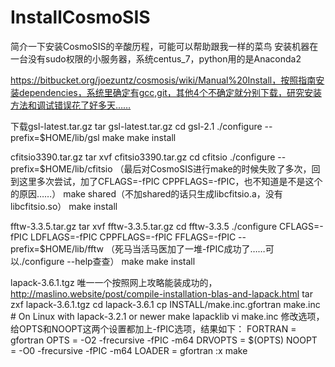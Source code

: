 # InstallCosmoSIS
简介一下安装CosmoSIS的辛酸历程，可能可以帮助跟我一样的菜鸟
安装机器在一台没有sudo权限的小服务器，系统centus_7，python用的是Anaconda2

https://bitbucket.org/joezuntz/cosmosis/wiki/Manual%20Install，按照指南安装dependencies，系统里确定有gcc,git，其他4个不确定就分别下载，研究安装方法和调试错误花了好多天……

下载gsl-latest.tar.gz
tar gsl-latest.tar.gz
cd gsl-2.1
./configure --prefix=$HOME/lib/gsl
make
make install

cfitsio3390.tar.gz
tar xvf cfitsio3390.tar.gz
cd cfitsio
./configure --prefix=$HOME/lib/cfitsio （最后对CosmoSIS进行make的时候失败了多次，回到这里多次尝试，加了CFLAGS=-fPIC CPPFLAGS=-fPIC，也不知道是不是这个的原因……）
make shared（不加shared的话只生成libcfitsio.a，没有libcfitsio.so）
make install

fftw-3.3.5.tar.gz
tar xvf fftw-3.3.5.tar.gz
cd fftw-3.3.5
./configure CFLAGS=-fPIC LDFLAGS=-fPIC CPPFLAGS=-fPIC FFLAGS=-fPIC --prefix=$HOME/lib/fftw
（死马当活马医加了一堆-fPIC成功了……可以./configure --help查查）
make
make install

lapack-3.6.1.tgz
唯一一个按照网上攻略能装成功的，http://maslino.website/post/compile-installation-blas-and-lapack.html
tar zxf lapack-3.6.1.tgz
cd lapack-3.6.1
cp INSTALL/make.inc.gfortran make.inc   # On Linux with lapack-3.2.1 or newer
make lapacklib
vi make.inc
修改选项，给OPTS和NOOPT这两个设置都加上-fPIC选项，结果如下：
FORTRAN  = gfortran 
OPTS     = -O2 -frecursive -fPIC -m64
DRVOPTS  = $(OPTS)
NOOPT    = -O0 -frecursive -fPIC -m64
LOADER   = gfortran
:x
make


